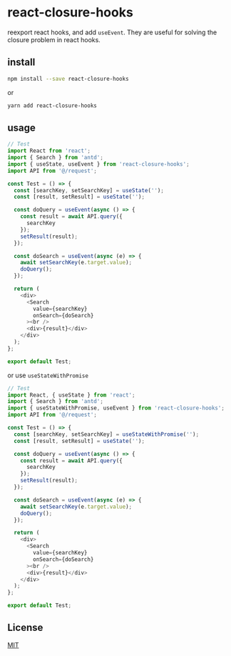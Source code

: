 # react-closure-hooks

reexport react hooks, and add `useEvent`. They are useful for solving the closure problem in react hooks.

## install

```bash
npm install --save react-closure-hooks
```
or
```bash
yarn add react-closure-hooks
```

## usage

```js
// Test
import React from 'react';
import { Search } from 'antd';
import { useState, useEvent } from 'react-closure-hooks';
import API from '@/request';

const Test = () => {
  const [searchKey, setSearchKey] = useState('');
  const [result, setResult] = useState('');

  const doQuery = useEvent(async () => {
    const result = await API.query({
      searchKey
    });
    setResult(result);
  });

  const doSearch = useEvent(async (e) => {
    await setSearchKey(e.target.value);
    doQuery();
  });

  return (
    <div>
      <Search 
        value={searchKey} 
        onSearch={doSearch}
      ><br />
      <div>{result}</div>
    </div>
  );
};

export default Test;
```

or use `useStateWithPromise`

```js
// Test
import React, { useState } from 'react';
import { Search } from 'antd';
import { useStateWithPromise, useEvent } from 'react-closure-hooks';
import API from '@/request';

const Test = () => {
  const [searchKey, setSearchKey] = useStateWithPromise('');
  const [result, setResult] = useState('');

  const doQuery = useEvent(async () => {
    const result = await API.query({
      searchKey
    });
    setResult(result);
  });

  const doSearch = useEvent(async (e) => {
    await setSearchKey(e.target.value);
    doQuery();
  });

  return (
    <div>
      <Search 
        value={searchKey} 
        onSearch={doSearch}
      ><br />
      <div>{result}</div>
    </div>
  );
};

export default Test;
```

## License

[MIT](./LICENSE)


